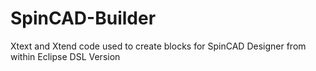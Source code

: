 SpinCAD-Builder
===============

Xtext and Xtend code used to create blocks for SpinCAD Designer from within Eclipse DSL Version
